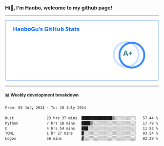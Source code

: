 <!--<h2 align="center"> Hi👋, I'm Haobo, welcome to my github page! </h2>-->
### Hi👋, I'm Haobo, welcome to my github page!
-------

<img href="https://github.com/HaoboGu" src="assets/stats.svg" alt="github stats" /> 

-------

#### 📊 **Weekly development breakdown**
<!--START_SECTION:waka-->

```txt
From: 03 July 2024 - To: 10 July 2024

Rust               23 hrs 37 mins  ██████████████▒░░░░░░░░░░   57.44 %
Python             7 hrs 18 mins   ████▒░░░░░░░░░░░░░░░░░░░░   17.79 %
C                  4 hrs 54 mins   ███░░░░░░░░░░░░░░░░░░░░░░   11.93 %
TOML               1 hr 27 mins    █░░░░░░░░░░░░░░░░░░░░░░░░   03.54 %
Logos              56 mins         ▓░░░░░░░░░░░░░░░░░░░░░░░░   02.29 %
```

<!--END_SECTION:waka-->
<!--
backup url: https://github-readme-status-dusky-ten.vercel.app/api?username=HaoboGu&count_private=true&show_icons=true&theme=transparent&border_color=2f80ed
-->
<!--
**HaoboGu/HaoboGu** is a ✨ _special_ ✨ repository because its `README.md` (this file) appears on your GitHub profile.

Here are some ideas to get you started:

- 🔭 I’m currently working on AI-assisted programming tools
- 🌱 I’m currently learning ...
- 👯 I’m looking to collaborate on ...
- 🤔 I’m looking for help with ...
- 💬 Ask me about ...
- 📫 How to reach me: ...
- 😄 Pronouns: ...
- ⚡ Fun fact: ...
-->
